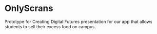 # OnlyScrans

Prototype for Creating Digital Futures presentation for our app that allows students to sell their excess food on campus.
